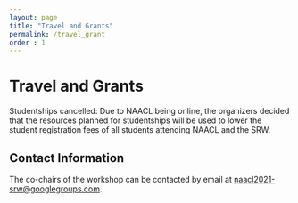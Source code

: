 ```yaml
---
layout: page
title: "Travel and Grants"
permalink: /travel_grant
order : 1
---
```

# Travel and Grants
Studentships cancelled: Due to NAACL being online, the organizers decided that the resources planned for studentships will be used to lower the student registration fees of all students attending NAACL and the SRW.

## Contact Information
The co-chairs of the workshop can be contacted by email at [naacl2021-srw@googlegroups.com](mailat:naacl2021-srw@googlegroups.com). 


